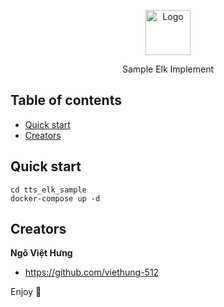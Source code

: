 <p align="center">
  <a href="https://example.com/">
    <img src="https://speech.itrithuc.vn/static/media/logovbee.4f8c21d5.png" alt="Logo" width=72>
  </a>

  <p align="center">
    Sample Elk Implement
    <br>
  </p>
</p>

## Table of contents

- [Quick start](#quick-start)
- [Creators](#creators)

## Quick start

```text
cd tts_elk_sample
docker-compose up -d
```

## Creators

**Ngô Việt Hưng**

- <https://github.com/viethung-512>

Enjoy :metal:
